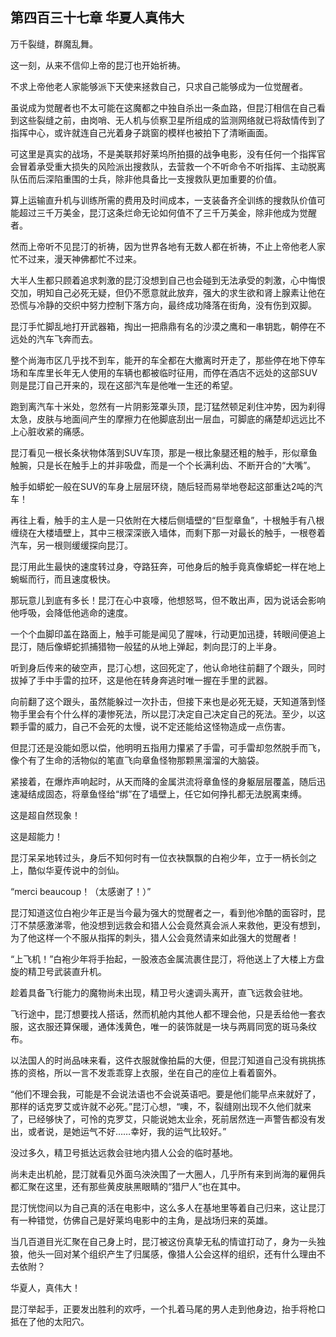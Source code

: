 ## 第四百三十七章 华夏人真伟大
万千裂缝，群魔乱舞。

这一刻，从来不信仰上帝的昆汀也开始祈祷。

不求上帝他老人家能够派下天使来拯救自己，只求自己能够成为一位觉醒者。

虽说成为觉醒者也不太可能在这魔都之中独自杀出一条血路，但昆汀相信在自己看到这些裂缝之前，由岗哨、无人机与侦察卫星所组成的监测网络就已将敌情传到了指挥中心，或许就连自己光着身子跳窗的模样也被拍下了清晰画面。

可这里是真实的战场，不是美联邦好莱坞所拍摄的战争电影，没有任何一个指挥官会冒着承受重大损失的风险派出搜救队，去营救一个不听命令不听指挥、主动脱离队伍而后深陷重围的士兵，除非他具备比一支搜救队更加重要的价值。

算上运输直升机与训练所需的费用及时间成本，一支装备齐全训练的搜救队价值可能超过三千万美金，昆汀这条烂命无论如何值不了三千万美金，除非他成为觉醒者。

然而上帝听不见昆汀的祈祷，因为世界各地有无数人都在祈祷，不止上帝他老人家忙不过来，漫天神佛都忙不过来。

大半人生都只顾着追求刺激的昆汀没想到自己也会碰到无法承受的刺激，心中悔恨交加，明知自己必死无疑，但仍不愿意就此放弃，强大的求生欲和肾上腺素让他在恐慌与冷静的交织中努力控制下落方向，最终成功降落在街角，没有伤到双脚。

昆汀手忙脚乱地打开武器箱，掏出一把鼎鼎有名的沙漠之鹰和一串钥匙，朝停在不远处的汽车飞奔而去。

整个尚海市区几乎找不到车，能开的车全都在大撤离时开走了，那些停在地下停车场和车库里长年无人使用的车辆也都被临时征用，而停在酒店不远处的这部SUV则是昆汀自己开来的，现在这部汽车是他唯一生还的希望。

跑到离汽车十米处，忽然有一片阴影笼罩头顶，昆汀猛然顿足刹住冲势，因为刹得太急，皮肤与地面间产生的摩擦力在他脚底刮出一层血，可脚底的痛楚却远远比不上心脏收紧的痛感。

昆汀看见一根长条状物体落到SUV车顶，那是一根比象腿还粗的触手，形似章鱼触腕，只是长在触手上的并非吸盘，而是一个个长满利齿、不断开合的“大嘴”。

触手如蟒蛇一般在SUV的车身上层层环绕，随后轻而易举地卷起这部重达2吨的汽车！

再往上看，触手的主人是一只依附在大楼后侧墙壁的“巨型章鱼”，十根触手有八根缠绕在大楼墙壁上，其中三根深深嵌入墙体，而剩下那一对最长的触手，一根卷着汽车，另一根则缓缓探向昆汀。

昆汀用此生最快的速度转过身，夺路狂奔，可他身后的触手竟真像蟒蛇一样在地上蜿蜒而行，而且速度极快。

那玩意儿到底有多长！昆汀在心中哀嚎，他想怒骂，但不敢出声，因为说话会影响他呼吸，会降低他逃命的速度。

一个个血脚印盖在路面上，触手可能是闻见了腥味，行动更加迅捷，转眼间便追上昆汀，随后像蟒蛇抓捕猎物一般猛的从地上弹起，刺向昆汀的上半身。

听到身后传来的破空声，昆汀心想，这回死定了，他认命地往前翻了个跟头，同时拔掉了手中手雷的拉环，这是他在转身奔逃时唯一握在手里的武器。

向前翻了这个跟头，虽然能躲过一次扑击，但接下来也是必死无疑，天知道落到怪物手里会有个什么样的凄惨死法，所以昆汀决定自己决定自己的死法。至少，以这颗手雷的威力，自己不会死的太慢，说不定还能给这怪物造成一点伤害。

但昆汀还是没能如愿以偿，他明明五指用力攥紧了手雷，可手雷却忽然脱手而飞，像个有了生命的活物似的笔直飞向章鱼怪物那颗黑溜溜的大脑袋。

紧接着，在爆炸声响起时，从天而降的金属洪流将章鱼怪的身躯层层覆盖，随后迅速凝结成固态，将章鱼怪给“绑”在了墙壁上，任它如何挣扎都无法脱离束缚。

这是超自然现象！

这是超能力！

昆汀呆呆地转过头，身后不知何时有一位衣袂飘飘的白袍少年，立于一柄长剑之上，酷似华夏传说中的剑仙。

“merci beaucoup！（太感谢了！）”

昆汀知道这位白袍少年正是当今最为强大的觉醒者之一，看到他冷酷的面容时，昆汀不禁感激涕零，他没想到远救会和猎人公会竟然真会派人来救他，更没有想到，为了他这样一个不服从指挥的刺头，猎人公会竟然请来如此强大的觉醒者！

“上飞机！”白袍少年将手抬起，一股液态金属流裹住昆汀，将他送上了大楼上方盘旋的精卫号武装直升机。

趁着具备飞行能力的魔物尚未出现，精卫号火速调头离开，直飞远救会驻地。

飞行途中，昆汀想要找人搭话，然而机舱内其他人都不理会他，只是丢给他一套衣服，这衣服还算保暖，通体浅黄色，唯一的装饰就是一块与两肩同宽的斑马条纹布。

以法国人的时尚品味来看，这件衣服就像拍扁的大便，但昆汀知道自己没有挑挑拣拣的资格，所以一言不发乖乖穿上衣服，坐在自己的座位上看着窗外。

“他们不理会我，可能是不会说法语也不会说英语吧。要是他们能早点来就好了，那样的话克罗艾或许就不必死。”昆汀心想，“噢，不，裂缝刚出现不久他们就来了，已经够快了，可怜的克罗艾，只能说她太业余，死前居然连一声警告都没有发出，或者说，是她运气不好……幸好，我的运气比较好。”

没过多久，精卫号抵达远救会驻地内猎人公会的临时基地。

尚未走出机舱，昆汀就看见外面乌泱泱围了一大圈人，几乎所有来到尚海的雇佣兵都汇聚在这里，还有那些黄皮肤黑眼睛的“猎尸人”也在其中。

昆汀恍惚间以为自己真的活在电影中，这么多人在基地里等着自己归来，这让昆汀有一种错觉，仿佛自己是好莱坞电影中的主角，是战场归来的英雄。

当几百道目光汇聚在自己身上时，昆汀被这份真挚无私的情谊打动了，身为一头独狼，他头一回对某个组织产生了归属感，像猎人公会这样的组织，还有什么理由不去依附？

华夏人，真伟大！

昆汀举起手，正要发出胜利的欢呼，一个扎着马尾的男人走到他身边，抬手将枪口抵在了他的太阳穴。

